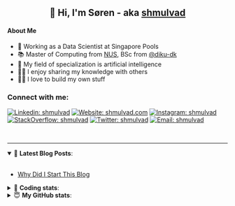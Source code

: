 <h2 align="center">
	👋 Hi, I'm Søren - aka <a href="https://shmulvad.com">shmulvad</a>
</h2>

#### About Me
- 🤖 Working as a Data Scientist at Singapore Pools
- 📚 Master of Computing from [NUS], BSc from [@diku-dk]
- 🧠 My field of specialization is artificial intelligence
- 👨‍🏫 I enjoy sharing my knowledge with others
- 👨‍💻 I love to build my own stuff

### Connect with me:

[![Linkedin: shmulvad](https://img.shields.io/badge/shmulvad-blue?style=flat&logo=Linkedin&logoColor=white)][linkedin]
[![Website: shmulvad.com](https://img.shields.io/badge/shmulvad.com-47CCCC?&style=flat&logo=Google-Chrome&logoColor=white)][website]
[![Instagram: shmulvad](https://img.shields.io/badge/-@shmulvad-purple?style=flat&logo=Instagram&logoColor=white)][instagram]
[![StackOverflow: shmulvad](https://img.shields.io/badge/shmulvad-FE7A16?style=flat&logo=stack-overflow&logoColor=white)][stackOverflow]
[![Twitter: shmulvad](https://img.shields.io/badge/@shmulvad-1ca0f1?style=flat&logo=twitter&logoColor=white)][twitter]
[![Email: shmulvad](https://img.shields.io/badge/shmulvad-D14836?style=flat&logo=gmail&logoColor=white)][mail]

<br />

---

<details open>
 <summary>📕 <b>Latest Blog Posts</b>: </summary>

<br>

<!-- BLOG-POST-LIST:START -->
- [Why Did I Start This Blog](https://shmulvad.com/blog/why-did-start-this-blog)
<!-- BLOG-POST-LIST:END -->

</details>

<!-- --- -->

<details>
 <summary>🤖 <b>Coding stats</b>: </summary>

<br>

NOTE: Doesn't track coding at work or work done in environments such as Jupyter Notebooks.

<!--START_SECTION:waka-->
![Code Time](http://img.shields.io/badge/Code%20Time-2%2C263%20hrs%2057%20mins-blue)

**I'm a Night 🦉** 

```text
🌞 Morning                444 commits         ██░░░░░░░░░░░░░░░░░░░░░░░   09.35 % 
🌆 Daytime                1229 commits        ██████░░░░░░░░░░░░░░░░░░░   25.88 % 
🌃 Evening                1946 commits        ██████████░░░░░░░░░░░░░░░   40.99 % 
🌙 Night                  1129 commits        ██████░░░░░░░░░░░░░░░░░░░   23.78 % 
```


📊 **This Week I Spent My Time On** 

```text
💬 Programming Languages: 
Python                   4 hrs 45 mins       ██████████████░░░░░░░░░░░   54.03 % 
Other                    2 hrs 6 mins        ██████░░░░░░░░░░░░░░░░░░░   23.85 % 
Text                     38 mins             ██░░░░░░░░░░░░░░░░░░░░░░░   07.20 % 
YAML                     28 mins             █░░░░░░░░░░░░░░░░░░░░░░░░   05.34 % 
reStructuredText         27 mins             █░░░░░░░░░░░░░░░░░░░░░░░░   05.22 % 

🔥 Editors: 
VS Code                  6 hrs 10 mins       ██████████████████░░░░░░░   70.05 % 
Zsh                      2 hrs 3 mins        ██████░░░░░░░░░░░░░░░░░░░   23.43 % 
Sublime Text             34 mins             ██░░░░░░░░░░░░░░░░░░░░░░░   06.53 % 

🐱‍💻 Projects: 
python-decouple-master   4 hrs 8 mins        ████████████░░░░░░░░░░░░░   47.04 % 
datapakke-interface      1 hr 52 mins        █████░░░░░░░░░░░░░░░░░░░░   21.28 % 
Terminal                 52 mins             ██░░░░░░░░░░░░░░░░░░░░░░░   09.85 % 
python-decouple-typed    51 mins             ██░░░░░░░░░░░░░░░░░░░░░░░   09.70 % 
Unknown Project          34 mins             ██░░░░░░░░░░░░░░░░░░░░░░░   06.53 % 
```


 Last Updated on 21/12/2023 18:40:33 UTC
<!--END_SECTION:waka-->

</details>

<!-- --- -->

<details>
 <summary>😇 <b>My GitHub stats</b>: </summary>

<br>

<img align="left" alt="shmulvad's Github Stats" src="https://github-readme-stats.vercel.app/api?username=shmulvad&show_icons=true&hide_border=true" />

</details>



[website]: https://shmulvad.com
[twitter]: https://twitter.com/shmulvad
[linkedin]: https://linkedin.com/in/shmulvad
[instagram]: https://instagram.com/shmulvad
[stackOverflow]: https://stackoverflow.com/users/9248793/shmulvad
[mail]: mailto:shmulvad@gmail.com
[@diku-dk]: https://github.com/diku-dk
[github]: https://github.com/shmulvad
[NUS]: https://www.nus.edu.sg